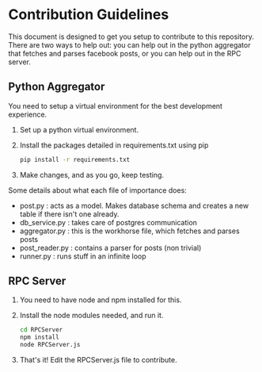 # Contribution Guidelines

This document is designed to get you setup to contribute to this repository.
There are two ways to help out: you can help out in the python aggregator that
fetches and parses facebook posts, or you can help out in the RPC server.

## Python Aggregator

You need to setup a virtual environment for the best development experience.

1. Set up a python virtual environment.
2. Install the packages detailed in requirements.txt using pip

	```sh
	pip install -r requirements.txt
	```
3. Make changes, and as you go, keep testing.

Some details about what each file of importance does:

* post.py : acts as a model. Makes database schema and creates a new
  table if there isn't one already.
* db_service.py : takes care of postgres communication
* aggregator.py : this is the workhorse file, which fetches and parses posts
* post_reader.py : contains a parser for posts (non trivial)
* runner.py : runs stuff in an infinite loop

## RPC Server

1. You need to have node and npm installed for this.
2. Install the node modules needed, and run it.

	```sh
	cd RPCServer
	npm install
	node RPCServer.js
	```

3. That's it! Edit the RPCServer.js file to contribute.

